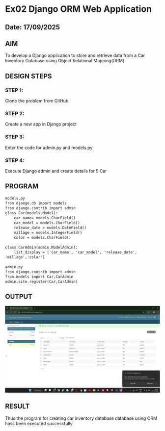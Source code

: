 # Ex02 Django ORM Web Application
## Date: 17/09/2025

## AIM
To develop a Django application to store and retrieve data from a Car Inventory Database using Object Relational Mapping(ORM).

## DESIGN STEPS

### STEP 1:
Clone the problem from GitHub

### STEP 2:
Create a new app in Django project

### STEP 3:
Enter the code for admin.py and models.py

### STEP 4:
Execute Django admin and create details for 5 Car 

## PROGRAM
```
models.py
from django.db import models
from django.contrib import admin
class Car(models.Model):
    car_name= models.CharField()
    car_model = models.CharField()
    release_date = models.DateField()
    millage = models.IntegerField()
    color = models.CharField()

class CarAdmin(admin.ModelAdmin):
    list_display = ('car_name', 'car_model', 'release_date', 'millage','color')

admin.py
from django.contrib import admin
from.models import Car,CarAdmin
admin.site.register(Car,CarAdmin)
```

## OUTPUT
![alt text](<Screenshot 2025-09-17 150526.png>)



## RESULT
Thus the program for creating car inventory database database using ORM hass been executed successfully

